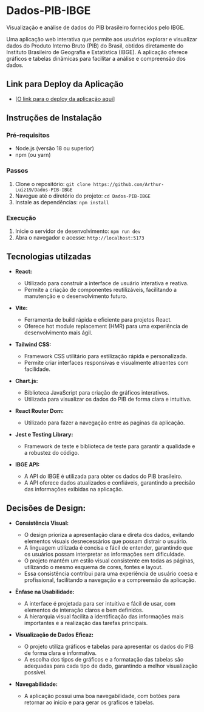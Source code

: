 
# Dados-PIB-IBGE

Visualização e análise de dados do PIB brasileiro fornecidos pelo IBGE.

Uma aplicação web interativa que permite aos usuários explorar e visualizar dados do Produto Interno Bruto (PIB) do Brasil, obtidos diretamente do Instituto Brasileiro de Geografia e Estatística (IBGE). A aplicação oferece gráficos e tabelas dinâmicas para facilitar a análise e compreensão dos dados.

## Link para Deploy da Aplicação

* \[[O link para o deploy da aplicação aqui](https://dados-pib-ibge-cv3z8qmjf-arthur-luizs-projects-b00c85db.vercel.app/)]

## Instruções de Instalação

### Pré-requisitos

* Node.js (versão 18 ou superior)
* npm (ou yarn)

### Passos

1.  Clone o repositório: `git clone https://github.com/Arthur-Luiz19/Dados-PIB-IBGE`
2.  Navegue até o diretório do projeto: `cd Dados-PIB-IBGE`
3.  Instale as dependências: `npm install`

### Execução

1.  Inicie o servidor de desenvolvimento: `npm run dev`
2.  Abra o navegador e acesse: `http://localhost:5173`

## Tecnologias utilzadas

* **React:**
    * Utilizado para construir a interface de usuário interativa e reativa.
    * Permite a criação de componentes reutilizáveis, facilitando a manutenção e o desenvolvimento futuro.

* **Vite:**
    * Ferramenta de build rápida e eficiente para projetos React.
    * Oferece hot module replacement (HMR) para uma experiência de desenvolvimento mais ágil.

* **Tailwind CSS:**
    * Framework CSS utilitário para estilização rápida e personalizada.
    * Permite criar interfaces responsivas e visualmente atraentes com facilidade.

* **Chart.js:**
    * Biblioteca JavaScript para criação de gráficos interativos.
    * Utilizada para visualizar os dados do PIB de forma clara e intuitiva.

* **React Router Dom:**
    * Utilizado para fazer a navegação entre as paginas da aplicação.

* **Jest e Testing Library:**
    * Framework de teste e biblioteca de teste para garantir a qualidade e a robustez do código.

* **IBGE API:**
    * A API do IBGE é utilizada para obter os dados do PIB brasileiro.
    * A API oferece dados atualizados e confiáveis, garantindo a precisão das informações exibidas na aplicação.

## Decisões de Design:

* **Consistência Visual:**
    * O design prioriza a apresentação clara e direta dos dados, evitando elementos visuais desnecessários que possam distrair o usuário.
    * A linguagem utilizada é concisa e fácil de entender, garantindo que os usuários possam interpretar as informações sem dificuldade.
    * O projeto mantém um estilo visual consistente em todas as páginas, utilizando o mesmo esquema de cores, fontes e layout.
    * Essa consistência contribui para uma experiência de usuário coesa e profissional, facilitando a navegação e a compreensão da aplicação.

* **Ênfase na Usabilidade:**
    * A interface é projetada para ser intuitiva e fácil de usar, com elementos de interação claros e bem definidos.
    * A hierarquia visual facilita a identificação das informações mais importantes e a realização das tarefas principais.

* **Visualização de Dados Eficaz:**
    * O projeto utiliza gráficos e tabelas para apresentar os dados do PIB de forma clara e informativa.
    * A escolha dos tipos de gráficos e a formatação das tabelas são adequadas para cada tipo de dado, garantindo a melhor visualização possível.

* **Navegabilidade:**
    * A aplicação possui uma boa navegabilidade, com botões para retornar ao inicio e para gerar os graficos e tabelas.


